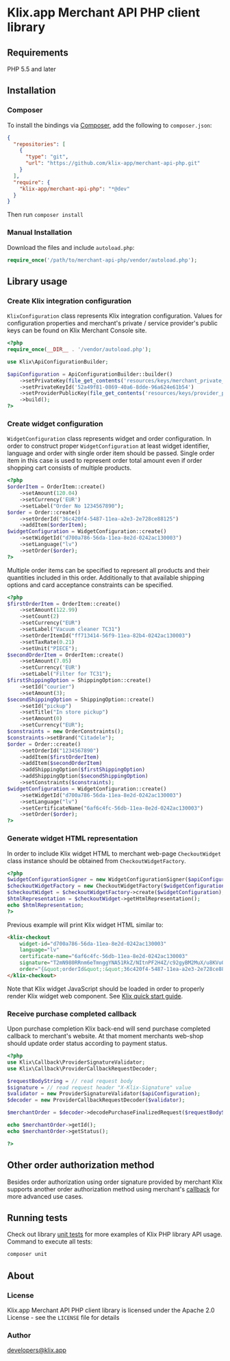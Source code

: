 # Klix.app Merchant API PHP client library

## Requirements

PHP 5.5 and later

## Installation

### Composer

To install the bindings via [Composer](http://getcomposer.org/), add the following to `composer.json`:

```json
{
  "repositories": [
    {
      "type": "git",
      "url": "https://github.com/klix-app/merchant-api-php.git"
    }
  ],
  "require": {
    "klix-app/merchant-api-php": "*@dev"
  }
}
```

Then run `composer install`

### Manual Installation

Download the files and include `autoload.php`:

```php
require_once('/path/to/merchant-api-php/vendor/autoload.php');
```

## Library usage

### Create Klix integration configuration

`KlixConfiguration` class represents Klix integration configuration. Values for configuration properties and merchant's private / service provider's public keys can be found on Klix Merchant Console site.

```php
<?php
require_once(__DIR__ . '/vendor/autoload.php');

use Klix\ApiConfigurationBuilder;

$apiConfiguration = ApiConfigurationBuilder::builder()
    ->setPrivateKey(file_get_contents('resources/keys/merchant_private_key.pem'))
    ->setPrivateKeyId('52a49f81-0869-40a6-8dde-96a624e61b54')
    ->setProviderPublicKey(file_get_contents('resources/keys/provider_public_key.pem'))
    ->build();
?>
```

### Create widget configuration

`WidgetConfiguration` class represents widget and order configuration. 
In order to construct proper `WidgetConfiguration` at least widget identifier, language and order with single order item should be passed.
Single order item in this case is used to represent order total amount even if order shopping cart consists of multiple products.

```php
<?php
$orderItem = OrderItem::create()
    ->setAmount(120.04)
    ->setCurrency('EUR')
    ->setLabel("Order No 1234567890");
$order = Order::create()
    ->setOrderId("36c420f4-5487-11ea-a2e3-2e728ce88125")
    ->addItem($orderItem);
$widgetConfiguration = WidgetConfiguration::create()
    ->setWidgetId("d700a786-56da-11ea-8e2d-0242ac130003")
    ->setLanguage("lv")
    ->setOrder($order);
?>
```

Multiple order items can be specified to represent all products and their quantities included in this order.
Additionally to that available shipping options and card acceptance constraints can be specified.  

```php
<?php
$firstOrderItem = OrderItem::create()
    ->setAmount(122.99)
    ->setCount(2)
    ->setCurrency("EUR")
    ->setLabel("Vacuum cleaner TC31")
    ->setOrderItemId("ff713414-56f9-11ea-82b4-0242ac130003")
    ->setTaxRate(0.21)
    ->setUnit("PIECE");
$secondOrderItem = OrderItem::create()
    ->setAmount(7.05)
    ->setCurrency('EUR')
    ->setLabel("Filter for TC31");
$firstShippingOption = ShippingOption::create()
    ->setId("courier")
    ->setAmount(3);
$secondShippingOption = ShippingOption::create()
    ->setId("pickup")
    ->setTitle("In store pickup")
    ->setAmount(0)
    ->setCurrency("EUR");
$constraints = new OrderConstraints();
$constraints->setBrand("Citadele");
$order = Order::create()
    ->setOrderId("1234567890")
    ->addItem($firstOrderItem)
    ->addItem($secondOrderItem)
    ->addShippingOption($firstShippingOption)
    ->addShippingOption($secondShippingOption)
    ->setConstraints($constraints);
$widgetConfiguration = WidgetConfiguration::create()
    ->setWidgetId("d700a786-56da-11ea-8e2d-0242ac130003")
    ->setLanguage("lv")
    ->setCertificateName("6af6c4fc-56db-11ea-8e2d-0242ac130003")
    ->setOrder($order);
?>
```

### Generate widget HTML representation

In order to include Klix widget HTML to merchant web-page `CheckoutWidget` class instance should be obtained from `CheckoutWidgetFactory`.

```php
<?php
$widgetConfigurationSigner = new WidgetConfigurationSigner($apiConfiguration);
$checkoutWidgetFactory = new CheckoutWidgetFactory($widgetConfigurationSigner);
$checkoutWidget = $checkoutWidgetFactory->create($widgetConfiguration);
$htmlRepresentation = $checkoutWidget->getHtmlRepresentation();
echo $htmlRepresentation;
?>
```

Previous example will print Klix widget HTML similar to:

```html
<klix-checkout 
    widget-id="d700a786-56da-11ea-8e2d-0242ac130003" 
    language="lv" 
    certificate-name="6af6c4fc-56db-11ea-8e2d-0242ac130003" 
    signature="T2mN980RRnm6eTmnggYNA51RkZ/NItnPF2H4Z/c92gyBM2MuX/u8KVuQsdBlt9XDUfFq6HA2sXIr1cNWzUrTV51VHsuq5u17aTZ4a1rWPjdegjfVVI0ErIDXKrEHzvS1PJ0VvyFUBeZEQEXWTMyRGfCTgO8/pDWbEfwTXeY8HzqftaGj00ej5/upGHhVn2SDVtGsp55I7uW/PIRUWCnxxZKwA/VzALUlTGgCGoxE9fhBiFVcOVPSi0sLUReL1yw21gRWLg/uMx6tuNHK25fvtLzVLO6MigOruA5mFfT3jnHHczrkpjOeOJ+FwZ1mmkCOyCdPYC0G8CCF8C5EYBr4dA==" 
    order="{&quot;orderId&quot;:&quot;36c420f4-5487-11ea-a2e3-2e728ce88125&quot;,&quot;items&quot;:[{&quot;amount&quot;:122.99,&quot;currency&quot;:&quot;EUR&quot;,&quot;label&quot;:&quot;Vacuum cleaner TC31&quot;,&quot;count&quot;:2,&quot;unit&quot;:&quot;PIECE&quot;,&quot;taxRate&quot;:0.21,&quot;orderItemId&quot;:&quot;ff713414-56f9-11ea-82b4-0242ac130003&quot;},{&quot;amount&quot;:7.05,&quot;currency&quot;:&quot;EUR&quot;,&quot;label&quot;:&quot;Filter for TC31&quot;,&quot;count&quot;:null,&quot;unit&quot;:null,&quot;taxRate&quot;:null,&quot;orderItemId&quot;:null}],&quot;shippingOptions&quot;:[{&quot;id&quot;:&quot;courier&quot;,&quot;amount&quot;:3,&quot;currency&quot;:null,&quot;taxRate&quot;:null,&quot;title&quot;:null,&quot;excludeFromOrderIfFree&quot;:null},{&quot;id&quot;:&quot;pickup&quot;,&quot;amount&quot;:0,&quot;currency&quot;:&quot;EUR&quot;,&quot;taxRate&quot;:null,&quot;title&quot;:&quot;In store pickup&quot;,&quot;excludeFromOrderIfFree&quot;:null}],&quot;constraints&quot;:{&quot;paymentScheme&quot;:null,&quot;issuer&quot;:null,&quot;brand&quot;:&quot;Citadele&quot;}}">
</klix-checkout>
```

Note that Klix widget JavaScript should be loaded in order to properly render Klix widget web component. See [Klix quick start guide](https://developers.klix.app/quick-start-guide/#1-embed-klix-widget-into-your-web-shop).

### Receive purchase completed callback

Upon purchase completion Klix back-end will send purchase completed callback to merchant's website. At that moment merchants web-shop should update order status according to payment status.

```php
<?php
use Klix\Callback\ProviderSignatureValidator;
use Klix\Callback\ProviderCallbackRequestDecoder;

$requestBodyString = // read request body
$signature = // read request header "X-Klix-Signature" value 
$validator = new ProviderSignatureValidator($apiConfiguration);
$decoder = new ProviderCallbackRequestDecoder($validator);

$merchantOrder = $decoder->decodePurchaseFinalizedRequest($requestBodyString, $signature);

echo $merchantOrder->getId();
echo $merchantOrder->getStatus();

?>
```

## Other order authorization method

Besides order authorization using order signature provided by merchant Klix supports another order authorization method using merchant's [callback](callback-validation.md) for more advanced use cases.

## Running tests

Check out library [unit tests](test/Klix) for more examples of Klix PHP library API usage. Command to execute all tests:

```bash
composer unit
```

## About

### License

Klix.app Merchant API PHP client library is licensed under the Apache 2.0 License - see the `LICENSE` file for details

### Author

developers@klix.app
